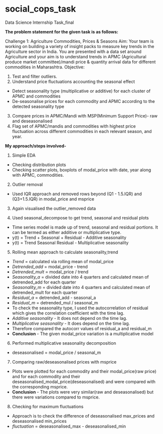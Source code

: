 # social_cops_task
Data Science Internship Task_final

**The problem statement for the given task is as follows:**

Challenge 1: Agriculture Commodities, Prices & Seasons
Aim: Your team is working on building a variety of insight packs to measure key trends in the
Agriculture sector in India. You are presented with a data set around Agriculture and your aim is
to understand trends in APMC (Agricultural produce market committee)/mandi price & quantity
arrival data for different commodities in Maharashtra.
Objective:
1. Test and filter outliers.
2. Understand price fluctuations accounting the seasonal effect
  -  Detect seasonality type (multiplicative or additive) for each cluster of APMC and
commodities
  -  De-seasonalise prices for each commodity and APMC according to the detected
seasonality type
3. Compare prices in APMC/Mandi with MSP(Minimum Support Price)- raw and
deseasonalised
4. Flag set of APMC/mandis and commodities with highest price fluctuation across different
commodities in each relevant season, and year.


**My approach/steps involved-**
1. Simple EDA
  - Checking distribution plots
  - Checking scatter plots, boxplots of modal_price with date, year along with APMC, commodities.

2. Outlier removal
  - Used IQR approach and removed rows beyond (Q1 - 1.5.IQR) and (Q3+1.5.IQR) in modal_price and msprice

3. Again visualised the outlier_removed data

4. Used seasonal_decompose to get trend, seasonal and residual plots
  - Time series model is made up of trend, seasonal and residual portions. It can be termed as either additive or multiplicative type. 
  - y(t) = Trend + Seasonal + Residual - Additive seasonality 
  - y(t) = Trend Seasonal Residual - Multiplicative seasonality

5. Rolling mean approach to calculate seasonality,trend
  - *Trend*  = calculated via rolling mean of modal_price
  - *Detrended_add* = modal_price - trend
  - *Detrended_mult* = modal_price / trend
  - *Seasonality_a* = divided date into 4 quarters and calculated mean of detrended_add for each quarter
  - *Seasonality_m* = divided date into 4 quarters and calculated mean of detrended_mult for each quarter
  - *Residual_a* = detrended_add - seasonal_a
  - *Residual_m* = detrended_mul / seasonal_m
  - To check the seasonality type, I used the autocorrelation of residual which gives the correlation coefficient with the time lag.
  - *Additive seasonality* - It does not depend on the time lag.
  - *Multiplicative seasonality* - It does depend on the time lag.
  - Therefore compared the autocorr values of residual_a and residual_m
  - **Conclusion** - The given modal_price variation is a multiplicative model
  
 6. Performed multiplicative seasonality decomposition
  - deseasonalised = modal_price / seasonal_m
 
 7. Comparing raw/deseasonalised prices with msprice
  - Plots were plotted for each commodity and their modal_price(raw price) and for each commodity and their deseasonalised_modal_price(deseasonalised) and were compared with the corresponding msprice.
  - **Conclusion** - The plots were very similar(raw and deseasonalised) but there were variations compared to msprice.
 
 8. Checking for maximum fluctuations
  - Approach is to check the difference of deseasonalised max_prices and deseasonalised min_prices
  - *fluctuation* = deseasonalised_max - deseasonalised_min
